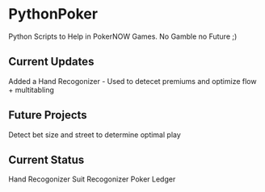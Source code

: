 # PythonPoker
Python Scripts to Help in PokerNOW Games. No Gamble no Future ;)

## Current Updates
Added a Hand Recogonizer - Used to detecet premiums and optimize flow + multitabling

## Future Projects
Detect bet size and street to determine optimal play

## Current Status
Hand Recogonizer
Suit Recogonizer
Poker Ledger
